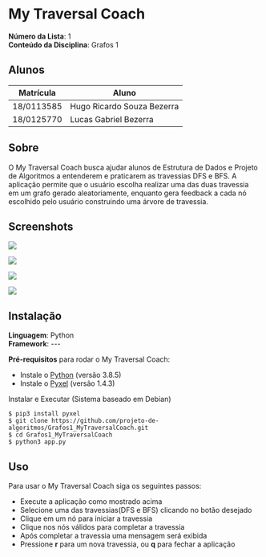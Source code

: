 # My Traversal Coach

**Número da Lista**: 1<br>
**Conteúdo da Disciplina**: Grafos 1<br>

## Alunos
|Matrícula | Aluno |
| -- | -- |
| 18/0113585 |  Hugo Ricardo Souza Bezerra |
| 18/0125770  |  Lucas Gabriel Bezerra |

## Sobre 
O My Traversal Coach busca ajudar alunos de Estrutura de Dados e Projeto de Algoritmos a entenderem e praticarem as travessias DFS e BFS. 
A aplicação permite que o usuário escolha realizar uma das duas travessia em um grafo gerado aleatoriamente, enquanto gera feedback a cada nó escolhido pelo usuário construindo uma árvore de travessia.
## Screenshots
![](https://i.imgur.com/1UxCA8S.gif)

![](https://i.imgur.com/KBoWCk9.png)

![](https://i.imgur.com/wo7qWlP.png)

![](https://i.imgur.com/tPx1fBs.png)

## Instalação 
**Linguagem**: Python<br>
**Framework**: --- <br>

**Pré-requisitos** para rodar o My Traversal Coach:
* Instale o [Python](https://www.python.org/downloads/) (versão 3.8.5)
* Instale o [Pyxel](https://github.com/kitao/pyxel/blob/master/README.pt.md) (versão 1.4.3)

Instalar e Executar (Sistema baseado em Debian)

    $ pip3 install pyxel 
    $ git clone https://github.com/projeto-de-algoritmos/Grafos1_MyTraversalCoach.git
    $ cd Grafos1_MyTraversalCoach
    $ python3 app.py


## Uso 
Para usar o My Traversal Coach siga os seguintes passos:
* Execute a aplicação como mostrado acima
* Selecione uma das travessias(DFS e BFS) clicando no botão desejado
* Clique em um nó para iniciar a travessia
* Clique nos nós válidos para completar a travessia
* Após completar a travessia uma mensagem será exibida
* Pressione **r** para um nova travessia, ou **q** para fechar a aplicação 





